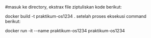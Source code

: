 #masuk ke directory, ekstrax file ziptuliskan kode berikut:

docker build -t praktikum-os1234 .
setelah proses eksekusi command berikut:

docker run -it --name praktikum-os1234 praktikum-os1234
